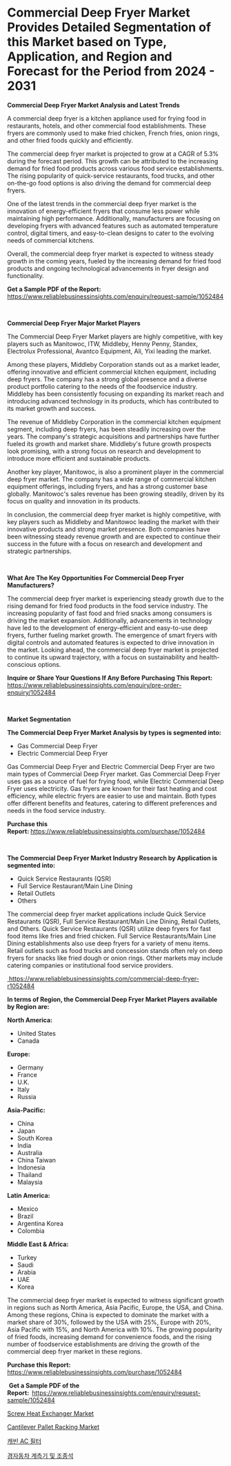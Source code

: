 <p><h1>Commercial Deep Fryer Market Provides Detailed Segmentation of this Market based on Type, Application, and Region and Forecast for the Period from 2024 - 2031</h1></p><p><strong>Commercial Deep Fryer Market Analysis and Latest Trends</strong></p>
<p><p>A commercial deep fryer is a kitchen appliance used for frying food in restaurants, hotels, and other commercial food establishments. These fryers are commonly used to make fried chicken, French fries, onion rings, and other fried foods quickly and efficiently.</p><p>The commercial deep fryer market is projected to grow at a CAGR of 5.3% during the forecast period. This growth can be attributed to the increasing demand for fried food products across various food service establishments. The rising popularity of quick-service restaurants, food trucks, and other on-the-go food options is also driving the demand for commercial deep fryers.</p><p>One of the latest trends in the commercial deep fryer market is the innovation of energy-efficient fryers that consume less power while maintaining high performance. Additionally, manufacturers are focusing on developing fryers with advanced features such as automated temperature control, digital timers, and easy-to-clean designs to cater to the evolving needs of commercial kitchens.</p><p>Overall, the commercial deep fryer market is expected to witness steady growth in the coming years, fueled by the increasing demand for fried food products and ongoing technological advancements in fryer design and functionality.</p></p>
<p><strong>Get a Sample PDF of the Report:&nbsp;</strong> <a href="https://www.reliablebusinessinsights.com/enquiry/request-sample/1052484">https://www.reliablebusinessinsights.com/enquiry/request-sample/1052484</a></p>
<p>&nbsp;</p>
<p><strong>Commercial Deep Fryer Major Market Players</strong></p>
<p><p>The Commercial Deep Fryer Market players are highly competitive, with key players such as Manitowoc, ITW, Middleby, Henny Penny, Standex, Electrolux Professional, Avantco Equipment, Ali, Yixi leading the market. </p><p>Among these players, Middleby Corporation stands out as a market leader, offering innovative and efficient commercial kitchen equipment, including deep fryers. The company has a strong global presence and a diverse product portfolio catering to the needs of the foodservice industry. Middleby has been consistently focusing on expanding its market reach and introducing advanced technology in its products, which has contributed to its market growth and success.</p><p>The revenue of Middleby Corporation in the commercial kitchen equipment segment, including deep fryers, has been steadily increasing over the years. The company's strategic acquisitions and partnerships have further fueled its growth and market share. Middleby's future growth prospects look promising, with a strong focus on research and development to introduce more efficient and sustainable products.</p><p>Another key player, Manitowoc, is also a prominent player in the commercial deep fryer market. The company has a wide range of commercial kitchen equipment offerings, including fryers, and has a strong customer base globally. Manitowoc's sales revenue has been growing steadily, driven by its focus on quality and innovation in its products.</p><p>In conclusion, the commercial deep fryer market is highly competitive, with key players such as Middleby and Manitowoc leading the market with their innovative products and strong market presence. Both companies have been witnessing steady revenue growth and are expected to continue their success in the future with a focus on research and development and strategic partnerships.</p></p>
<p>&nbsp;</p>
<p><strong>What Are The Key Opportunities For Commercial Deep Fryer Manufacturers?</strong></p>
<p><p>The commercial deep fryer market is experiencing steady growth due to the rising demand for fried food products in the food service industry. The increasing popularity of fast food and fried snacks among consumers is driving the market expansion. Additionally, advancements in technology have led to the development of energy-efficient and easy-to-use deep fryers, further fueling market growth. The emergence of smart fryers with digital controls and automated features is expected to drive innovation in the market. Looking ahead, the commercial deep fryer market is projected to continue its upward trajectory, with a focus on sustainability and health-conscious options.</p></p>
<p><strong>Inquire or Share Your Questions If Any Before Purchasing This Report:</strong> <a href="https://www.reliablebusinessinsights.com/enquiry/pre-order-enquiry/1052484">https://www.reliablebusinessinsights.com/enquiry/pre-order-enquiry/1052484</a></p>
<p>&nbsp;</p>
<p><strong>Market Segmentation</strong></p>
<p><strong>The Commercial Deep Fryer Market Analysis by types is segmented into:</strong></p>
<p><ul><li>Gas Commercial Deep Fryer</li><li>Electric Commercial Deep Fryer</li></ul></p>
<p><p>Gas Commercial Deep Fryer and Electric Commercial Deep Fryer are two main types of Commercial Deep Fryer market. Gas Commercial Deep Fryer uses gas as a source of fuel for frying food, while Electric Commercial Deep Fryer uses electricity. Gas fryers are known for their fast heating and cost efficiency, while electric fryers are easier to use and maintain. Both types offer different benefits and features, catering to different preferences and needs in the food service industry.</p></p>
<p><strong>Purchase this Report:&nbsp;</strong><a href="https://www.reliablebusinessinsights.com/purchase/1052484">https://www.reliablebusinessinsights.com/purchase/1052484</a></p>
<p>&nbsp;</p>
<p><strong>The Commercial Deep Fryer Market Industry Research by Application is segmented into:</strong></p>
<p><ul><li>Quick Service Restaurants (QSR)</li><li>Full Service Restaurant/Main Line Dining</li><li>Retail Outlets</li><li>Others</li></ul></p>
<p><p>The commercial deep fryer market applications include Quick Service Restaurants (QSR), Full Service Restaurant/Main Line Dining, Retail Outlets, and Others. Quick Service Restaurants (QSR) utilize deep fryers for fast food items like fries and fried chicken. Full Service Restaurants/Main Line Dining establishments also use deep fryers for a variety of menu items. Retail outlets such as food trucks and concession stands often rely on deep fryers for snacks like fried dough or onion rings. Other markets may include catering companies or institutional food service providers.</p></p>
<p><a href="https://www.reliablebusinessinsights.com/commercial-deep-fryer-r1052484">&nbsp;https://www.reliablebusinessinsights.com/commercial-deep-fryer-r1052484</a></p>
<p><strong>In terms of Region, the Commercial Deep Fryer Market Players available by Region are:</strong></p>
<p>
    <p> <strong> North America: </strong>
        <ul>
            <li>United States</li>
            <li>Canada</li>
        </ul>
        </p> 
    <p> <strong> Europe: </strong>
        <ul>
            <li>Germany</li>
            <li>France</li>
            <li>U.K.</li>
            <li>Italy</li>
            <li>Russia</li>
        </ul>
        </p> 
    <p> <strong> Asia-Pacific: </strong>
        <ul>
            <li>China</li>
            <li>Japan</li>
            <li>South Korea</li>
            <li>India</li>
            <li>Australia</li>
            <li>China Taiwan</li>
            <li>Indonesia</li>
            <li>Thailand</li>
            <li>Malaysia</li>
        </ul>
        </p> 
    <p> <strong> Latin America: </strong>
        <ul>
            <li>Mexico</li>
            <li>Brazil</li>
            <li>Argentina Korea</li>
            <li>Colombia</li>
        </ul>
        </p> 
    <p> <strong> Middle East & Africa: </strong>
        <ul>
            <li>Turkey</li>
            <li>Saudi</li>
            <li>Arabia</li>
            <li>UAE</li>
            <li>Korea</li>
        </ul>
    </p>
    </p>
<p><p>The commercial deep fryer market is expected to witness significant growth in regions such as North America, Asia Pacific, Europe, the USA, and China. Among these regions, China is expected to dominate the market with a market share of 30%, followed by the USA with 25%, Europe with 20%, Asia Pacific with 15%, and North America with 10%. The growing popularity of fried foods, increasing demand for convenience foods, and the rising number of foodservice establishments are driving the growth of the commercial deep fryer market in these regions.</p></p>
<p><strong>Purchase this Report: </strong><a href="https://www.reliablebusinessinsights.com/purchase/1052484">https://www.reliablebusinessinsights.com/purchase/1052484</a></p>
<p>&nbsp;<strong>Get a Sample PDF of the Report:&nbsp;&nbsp;</strong><a href="https://www.reliablebusinessinsights.com/enquiry/request-sample/1052484">https://www.reliablebusinessinsights.com/enquiry/request-sample/1052484</a></p>
<p><strong></strong></p>
<p><p><a href="https://github.com/btwcqfvq34/Market-Research-Report-List-1/blob/main/screw-heat-exchanger-market.md">Screw Heat Exchanger Market</a></p><p><a href="https://github.com/janetchuadff364/Market-Research-Report-List-1/blob/main/cantilever-pallet-racking-market.md">Cantilever Pallet Racking Market</a></p><p><a href="https://github.com/vss5505pa7z1p/Market-Research-Report-List-2/blob/main/8934012173421.md">캐빈 AC 필터</a></p><p><a href="https://github.com/FelipeGrrady654556/Market-Research-Report-List-2/blob/main/6413713173422.md">경자동차 계측기 및 조종석</a></p></p>